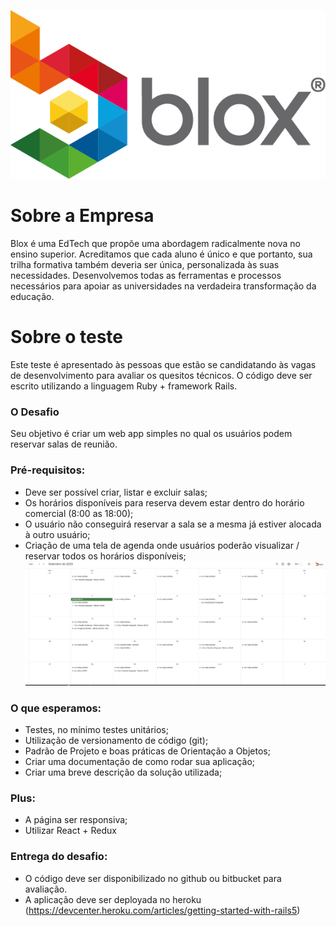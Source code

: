 ![Blox](logo_blox.png)

# Sobre a Empresa

Blox é uma EdTech que propõe uma abordagem radicalmente nova no ensino superior. Acreditamos que cada aluno é único e que portanto, sua trilha formativa também deveria ser única, personalizada às suas necessidades. Desenvolvemos todas as ferramentas e processos necessários para apoiar as universidades na verdadeira transformação da educação.

# Sobre o teste

Este teste é apresentado às pessoas que estão se candidatando às vagas de desenvolvimento para avaliar os quesitos técnicos. 
O código deve ser escrito utilizando a linguagem Ruby + framework Rails.

### O Desafio

Seu objetivo é criar um web app simples no qual os usuários podem reservar salas de reunião.


### Pré-requisitos: 

- Deve ser possível criar, listar e excluir salas;
- Os horários disponíveis para reserva devem estar dentro do horário comercial (8:00 as 18:00);
- O usuário não conseguirá reservar a sala se a mesma já estiver alocada à outro usuário;
- Criação de uma tela de agenda onde usuários poderão visualizar / reservar todos os horários disponíveis;
![Sugestão de tela](agenda.png)


### O que esperamos:

 - Testes, no mínimo testes unitários;
 - Utilização de versionamento de código (git);
 - Padrão de Projeto e boas práticas de Orientação a Objetos;
 - Criar uma documentação de como rodar sua aplicação;
 - Criar uma breve descrição da solução utilizada;


### Plus:

 - A página ser responsiva;
 - Utilizar React + Redux

### Entrega do desafio:

- O código deve ser disponibilizado no github ou bitbucket para avaliação.
- A aplicação deve ser deployada no heroku (https://devcenter.heroku.com/articles/getting-started-with-rails5)
